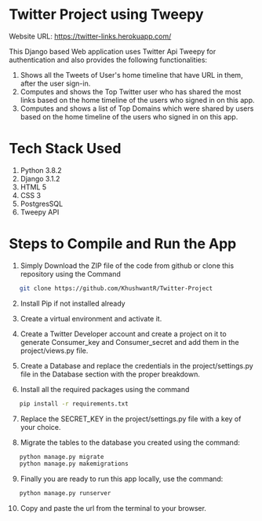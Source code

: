 # Twitter Project using Tweepy

Website URL: https://twitter-links.herokuapp.com/

This Django based Web application uses Twitter Api Tweepy for authentication and also provides the following functionalities:
1. Shows all the Tweets of User's home timeline that have URL in them, after the user sign-in.
2. Computes and shows the Top Twitter user who has shared the most links based on the home timeline of the users who signed in on this app.
3. Computes and shows a list of Top Domains which were shared by users based on the home timeline of the users who signed in on this app.

# Tech Stack Used

1. Python 3.8.2
2. Django 3.1.2
3. HTML 5
4. CSS 3
5. PostgresSQL
6. Tweepy API

# Steps to Compile and Run the App

1. Simply Download the ZIP file of the code from github or clone this repository using the Command
```sh
   git clone https://github.com/KhushwantR/Twitter-Project
```

2. Install Pip if not installed already

3. Create a virtual environment and activate it.

4. Create a Twitter Developer account and create a project on it to generate Consumer_key and Consumer_secret and add them in the project/views.py file.

5. Create a Database and replace the credentials in the project/settings.py file in the Database section with the proper breakdown.

6. Install all the required packages using the command
```sh
   pip install -r requirements.txt
```
7. Replace the SECRET_KEY in the project/settings.py file with a key of your choice.

8. Migrate the tables to the database you created using the command:
```sh
   python manage.py migrate
   python manage.py makemigrations
```
9. Finally you are ready to run this app locally, use the command:
```sh
   python manage.py runserver
```
10. Copy and paste the url from the terminal to your browser.



